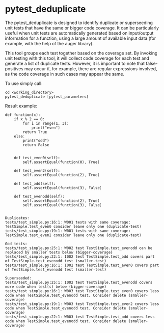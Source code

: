 # pytest_deduplicate

The pytest_deduplicate is designed to identify duplicate or superseeding unit tests that have the same or bigger code coverage. 
It can be particularly useful when unit tests are automatically generated based on input/output information for a function, 
using a large amount of available input data (for example, with the help of the auger library).

This tool groups each test together based on the coverage set. 
By invoking unit testing with this tool, it will collect code coverage for each test and generate a list of duplicate tests. 
However, it is important to note that false-positives may occur if, for example, there are regular expressions involved, as the code coverage in such cases may appear the same.

To use simply call:

    cd <working_directory>
    pytest_deduplicate [pytest_parameters]

Result example:

```
def function(x):
    if x % 2 == 0:
        for i in range(1, 3):
            print("even")
        return True
    else:
        print("odd")
        return False


    def test_even0(self):
        self.assertEqual(function(0), True)

    def test_even2(self):
        self.assertEqual(function(2), True)

    def test_odd(self):
        self.assertEqual(function(3), False)

    def test_evenodd(self):
        self.assertEqual(function(2), True)
        self.assertEqual(function(3), False)


Duplicates:
tests/test_simple.py:16:1: W001 tests with same coverage: TestSimple.test_even0 consider leave only one (duplicate-test)
tests/test_simple.py:19:1: W001 tests with same coverage: TestSimple.test_even2 consider leave only one (duplicate-test)

God tests:
tests/test_simple.py:25:1: W002 test TestSimple.test_evenodd can be replaced by smaller tests below (bigger-coverage)
tests/test_simple.py:22:1: I002 test TestSimple.test_odd covers part of TestSimple.test_evenodd test (smaller-test)
tests/test_simple.py:16:1: I002 test TestSimple.test_even0 covers part of TestSimple.test_evenodd test (smaller-test)

Superseeded:
tests/test_simple.py:25:1: I002 test TestSimple.test_evenodd covers more code when test(s) below (bigger-coverage)
tests/test_simple.py:16:1: W003 test TestSimple.test_even0 covers less code when TestSimple.test_evenodd test. Consider delete (smaller-coverage)
tests/test_simple.py:19:1: W003 test TestSimple.test_even2 covers less code when TestSimple.test_evenodd test. Consider delete (smaller-coverage)
tests/test_simple.py:22:1: W003 test TestSimple.test_odd covers less code when TestSimple.test_evenodd test. Consider delete (smaller-coverage)
```
